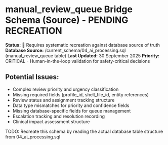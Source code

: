 # manual_review_queue Bridge Schema (Source) - PENDING RECREATION

**Status:** 🚧 Requires systematic recreation against database source of truth
**Database Source:** /current_schema/04_ai_processing.sql (manual_review_queue table)
**Last Updated:** 30 September 2025
**Priority:** CRITICAL - Human-in-the-loop validation for safety-critical decisions

## Potential Issues:
- Complex review priority and urgency classification
- Missing required fields (profile_id, shell_file_id, entity references)
- Review status and assignment tracking structure
- Data type mismatches for priority and confidence fields
- Missing database-specific fields for queue management
- Escalation tracking and resolution recording
- Clinical impact assessment structure

TODO: Recreate this schema by reading the actual database table structure from 04_ai_processing.sql